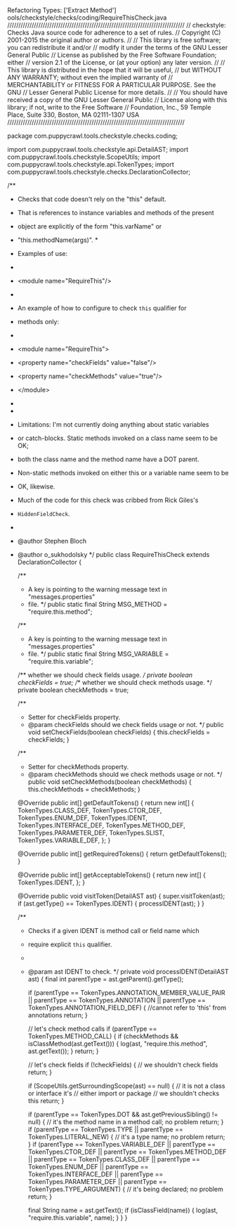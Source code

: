 Refactoring Types: ['Extract Method']
ools/checkstyle/checks/coding/RequireThisCheck.java
////////////////////////////////////////////////////////////////////////////////
// checkstyle: Checks Java source code for adherence to a set of rules.
// Copyright (C) 2001-2015 the original author or authors.
//
// This library is free software; you can redistribute it and/or
// modify it under the terms of the GNU Lesser General Public
// License as published by the Free Software Foundation; either
// version 2.1 of the License, or (at your option) any later version.
//
// This library is distributed in the hope that it will be useful,
// but WITHOUT ANY WARRANTY; without even the implied warranty of
// MERCHANTABILITY or FITNESS FOR A PARTICULAR PURPOSE.  See the GNU
// Lesser General Public License for more details.
//
// You should have received a copy of the GNU Lesser General Public
// License along with this library; if not, write to the Free Software
// Foundation, Inc., 59 Temple Place, Suite 330, Boston, MA  02111-1307  USA
////////////////////////////////////////////////////////////////////////////////

package com.puppycrawl.tools.checkstyle.checks.coding;

import com.puppycrawl.tools.checkstyle.api.DetailAST;
import com.puppycrawl.tools.checkstyle.ScopeUtils;
import com.puppycrawl.tools.checkstyle.api.TokenTypes;
import com.puppycrawl.tools.checkstyle.checks.DeclarationCollector;

/**
 * <p>Checks that code doesn't rely on the &quot;this&quot; default.
 * That is references to instance variables and methods of the present
 * object are explicitly of the form &quot;this.varName&quot; or
 * &quot;this.methodName(args)&quot;.
 *</p>
 * <p>Examples of use:
 * <pre>
 * &lt;module name=&quot;RequireThis&quot;/&gt;
 * </pre>
 * An example of how to configure to check <code>this</code> qualifier for
 * methods only:
 * <pre>
 * &lt;module name=&quot;RequireThis&quot;&gt;
 *   &lt;property name=&quot;checkFields&quot; value=&quot;false&quot;/&gt;
 *   &lt;property name=&quot;checkMethods&quot; value=&quot;true&quot;/&gt;
 * &lt;/module&gt;
 * </pre>
 *
 * <p>Limitations: I'm not currently doing anything about static variables
 * or catch-blocks.  Static methods invoked on a class name seem to be OK;
 * both the class name and the method name have a DOT parent.
 * Non-static methods invoked on either this or a variable name seem to be
 * OK, likewise.</p>
 * <p>Much of the code for this check was cribbed from Rick Giles's
 * <code>HiddenFieldCheck</code>.</p>
 *
 * @author Stephen Bloch
 * @author o_sukhodolsky
 */
public class RequireThisCheck extends DeclarationCollector {

    /**
     * A key is pointing to the warning message text in "messages.properties"
     * file.
     */
    public static final String MSG_METHOD = "require.this.method";

    /**
     * A key is pointing to the warning message text in "messages.properties"
     * file.
     */
    public static final String MSG_VARIABLE = "require.this.variable";

    /** whether we should check fields usage. */
    private boolean checkFields = true;
    /** whether we should check methods usage. */
    private boolean checkMethods = true;

    /**
     * Setter for checkFields property.
     * @param checkFields should we check fields usage or not.
     */
    public void setCheckFields(boolean checkFields) {
        this.checkFields = checkFields;
    }

    /**
     * Setter for checkMethods property.
     * @param checkMethods should we check methods usage or not.
     */
    public void setCheckMethods(boolean checkMethods) {
        this.checkMethods = checkMethods;
    }

    @Override
    public int[] getDefaultTokens() {
        return new int[] {
            TokenTypes.CLASS_DEF,
            TokenTypes.CTOR_DEF,
            TokenTypes.ENUM_DEF,
            TokenTypes.IDENT,
            TokenTypes.INTERFACE_DEF,
            TokenTypes.METHOD_DEF,
            TokenTypes.PARAMETER_DEF,
            TokenTypes.SLIST,
            TokenTypes.VARIABLE_DEF,
        };
    }

    @Override
    public int[] getRequiredTokens() {
        return getDefaultTokens();
    }

    @Override
    public int[] getAcceptableTokens() {
        return new int[] {
            TokenTypes.IDENT,
        };
    }

    @Override
    public void visitToken(DetailAST ast) {
        super.visitToken(ast);
        if (ast.getType() == TokenTypes.IDENT) {
            processIDENT(ast);
        }
    }

    /**
     * Checks if a given IDENT is method call or field name which
     * require explicit <code>this</code> qualifier.
     *
     * @param ast IDENT to check.
     */
    private void processIDENT(DetailAST ast) {
        final int parentType = ast.getParent().getType();

        if (parentType == TokenTypes.ANNOTATION_MEMBER_VALUE_PAIR
            || parentType == TokenTypes.ANNOTATION
            || parentType == TokenTypes.ANNOTATION_FIELD_DEF) {
            //cannot refer to 'this' from annotations
            return;
        }

        // let's check method calls
        if (parentType == TokenTypes.METHOD_CALL) {
            if (checkMethods && isClassMethod(ast.getText())) {
                log(ast, "require.this.method", ast.getText());
            }
            return;
        }

        // let's check fields
        if (!checkFields) {
            // we shouldn't check fields
            return;
        }

        if (ScopeUtils.getSurroundingScope(ast) == null) {
            // it is not a class or interface it's
            // either import or package
            // we shouldn't checks this
            return;
        }

        if (parentType == TokenTypes.DOT
            && ast.getPreviousSibling() != null) {
            // it's the method name in a method call; no problem
            return;
        }
        if (parentType == TokenTypes.TYPE
            || parentType == TokenTypes.LITERAL_NEW) {
            // it's a type name; no problem
            return;
        }
        if (parentType == TokenTypes.VARIABLE_DEF
            || parentType == TokenTypes.CTOR_DEF
            || parentType == TokenTypes.METHOD_DEF
            || parentType == TokenTypes.CLASS_DEF
            || parentType == TokenTypes.ENUM_DEF
            || parentType == TokenTypes.INTERFACE_DEF
            || parentType == TokenTypes.PARAMETER_DEF
            || parentType == TokenTypes.TYPE_ARGUMENT) {
            // it's being declared; no problem
            return;
        }

        final String name = ast.getText();
        if (isClassField(name)) {
            log(ast, "require.this.variable", name);
        }
    }
}
